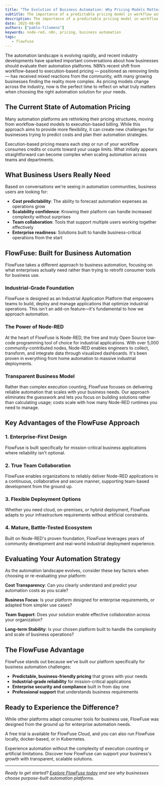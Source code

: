 ```yaml
---
title: "The Evolution of Business Automation: Why Pricing Models Matter"
subtitle: The importance of a predictable pricing model in workflow automation
description: The importance of a predictable pricing model in workflow automation
date: 2025-08-08
authors: ["pablo-filomeno"]
keywords: node-red, n8n, pricing, business automation
tags:
   - flowfuse
---
```

The automation landscape is evolving rapidly, and recent industry developments have sparked important conversations about how businesses should evaluate their automation platforms. N8N’s recent shift from workflow-based to execution-based pricing — positioned as removing limits — has received mixed reactions from the community, with many growing businesses finding the reality more complex. As pricing models change across the industry, now is the perfect time to reflect on what truly matters when choosing the right automation solution for your needs.
<!--more-->

## The Current State of Automation Pricing

Many automation platforms are rethinking their pricing structures, moving from workflow-based models to execution-based billing. While this approach aims to provide more flexibility, it can create new challenges for businesses trying to predict costs and plan their automation strategies.

Execution-based pricing means each step or run of your workflow consumes credits or counts toward your usage limits. What initially appears straightforward can become complex when scaling automation across teams and departments.

## What Business Users Really Need

Based on conversations we're seeing in automation communities, business users are looking for:

- **Cost predictability**: The ability to forecast automation expenses as operations grow
- **Scalability confidence**: Knowing their platform can handle increased complexity without surprises
- **Team collaboration**: Tools that support multiple users working together effectively
- **Enterprise readiness**: Solutions built to handle business-critical operations from the start

## FlowFuse: Built for Business Automation

FlowFuse takes a different approach to business automation, focusing on what enterprises actually need rather than trying to retrofit consumer tools for business use.

### Industrial-Grade Foundation

FlowFuse is designed as an Industrial Application Platform that empowers teams to build, deploy and manage applications that optimize industrial operations. This isn't an add-on feature—it's fundamental to how we approach automation.

### The Power of Node-RED

At the heart of FlowFuse is Node-RED, the free and truly Open Source low-code programming tool of choice for industrial applications. With over 5,000 community-contributed nodes, Node-RED enables engineers to collect, transform, and integrate data through visualized dashboards. It's been proven in everything from home automation to massive industrial deployments.

### Transparent Business Model

Rather than complex execution counting, FlowFuse focuses on delivering reliable automation that scales with your business needs. Our approach eliminates the guesswork and lets you focus on building solutions rather than calculating usage; costs scale with how many Node-RED runtimes you need to manage.

## Key Advantages of the FlowFuse Approach

### 1. **Enterprise-First Design**
FlowFuse is built specifically for mission-critical business applications where reliability isn't optional.

### 2. **True Team Collaboration**
FlowFuse enables organizations to reliably deliver Node-RED applications in a continuous, collaborative and secure manner, supporting team-based development from the ground up.

### 3. **Flexible Deployment Options**
Whether you need cloud, on-premises, or hybrid deployment, FlowFuse adapts to your infrastructure requirements without artificial constraints.

### 4. **Mature, Battle-Tested Ecosystem**
Built on Node-RED's proven foundation, FlowFuse leverages years of community development and real-world industrial deployment experience.

## Evaluating Your Automation Strategy

As the automation landscape evolves, consider these key factors when choosing or re-evaluating your platform:

**Cost Transparency**: Can you clearly understand and predict your automation costs as you scale?

**Business Focus**: Is your platform designed for enterprise requirements, or adapted from simpler use cases?

**Team Support**: Does your solution enable effective collaboration across your organization?

**Long-term Stability**: Is your chosen platform built to handle the complexity and scale of business operations?

## The FlowFuse Advantage

FlowFuse stands out because we've built our platform specifically for business automation challenges:

- **Predictable, business-friendly pricing** that grows with your needs
- **Industrial-grade reliability** for mission-critical applications  
- **Enterprise security and compliance** built in from day one
- **Professional support** that understands business requirements

## Ready to Experience the Difference?

While other platforms adapt consumer tools for business use, FlowFuse was designed from the ground up for enterprise automation needs. 

A free trial is available for FlowFuse Cloud, and you can also run FlowFuse locally, docker-based, or in Kubernetes.

Experience automation without the complexity of execution counting or artificial limitations. Discover how FlowFuse can support your business's growth with transparent, scalable solutions.

---

*Ready to get started? [Explore FlowFuse today](https://flowfuse.com/) and see why businesses choose purpose-built automation platforms.*
